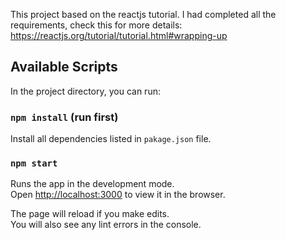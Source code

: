 This project based on the reactjs tutorial.
I had completed all the requirements, check this for more details: https://reactjs.org/tutorial/tutorial.html#wrapping-up

## Available Scripts

In the project directory, you can run:

### `npm install` (run first)
Install all dependencies listed in `pakage.json` file.

### `npm start`

Runs the app in the development mode.<br />
Open [http://localhost:3000](http://localhost:3000) to view it in the browser.

The page will reload if you make edits.<br />
You will also see any lint errors in the console.
